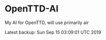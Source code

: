 # OpenTTD-AI
My AI for OpenTTD, will use primarily air

Latest backup: Sun Sep 15 03:09:01 UTC 2019
